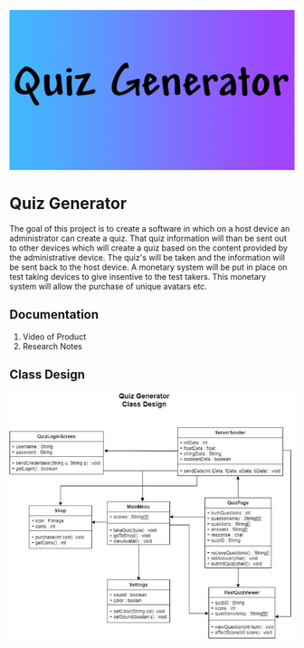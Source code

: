 ![Banner](https://github.com/FreeThings/2020CP2Project/blob/main/banners/QuizGeneratorBanner.png)

# Quiz Generator
The goal of this project is to create a software in which on a host device an administrator can create a quiz. That quiz information will than be sent out to other devices which will create a quiz based on the content provided by the administrative device. The quiz's will be taken and the information will be sent back to the host device. A monetary system will be put in place on test taking devices to give insentive to the test takers. This monetary system will allow the purchase of unique avatars etc.


## Documentation
1. Video of Product
2. Research Notes

## Class Design
![Banner](https://github.com/FreeThings/2020CP2Project/blob/main/banners/Classe%20Design.jpg)
